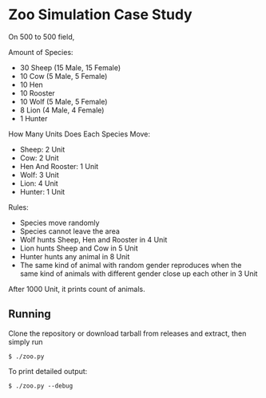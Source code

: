 # Zoo Simulation Case Study

On 500 to 500 field,

Amount of Species:
- 30 Sheep (15 Male, 15 Female)
- 10 Cow (5 Male, 5 Female)
- 10 Hen
- 10 Rooster
- 10 Wolf (5 Male, 5 Female)
- 8 Lion (4 Male, 4 Female)
- 1 Hunter

How Many Units Does Each Species Move:
- Sheep: 2 Unit
- Cow: 2 Unit
- Hen And Rooster: 1 Unit
- Wolf: 3 Unit
- Lion: 4 Unit
- Hunter: 1 Unit

Rules:
- Species move randomly
- Species cannot leave the area
- Wolf hunts Sheep, Hen and Rooster in 4 Unit
- Lion hunts Sheep and Cow in 5 Unit
- Hunter hunts any animal in 8 Unit
- The same kind of animal with random gender reproduces when the same kind of animals with different gender close up each other in 3 Unit

After 1000 Unit, it prints count of animals.

## Running

Clone the repository or download tarball from releases and extract, then simply run

`$ ./zoo.py`

To print detailed output:

`$ ./zoo.py --debug`




